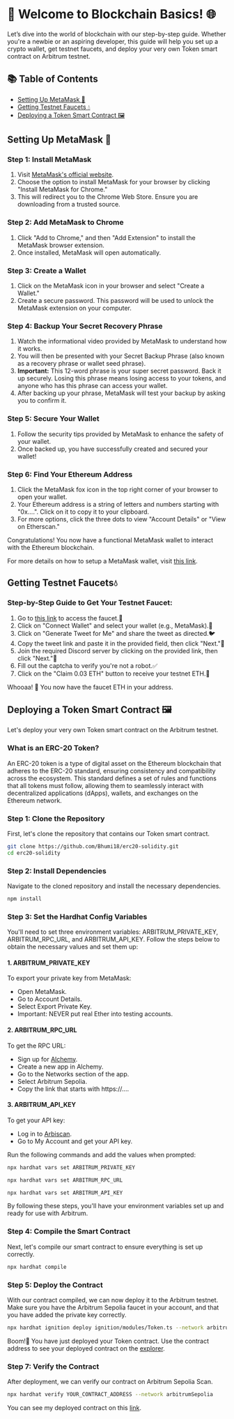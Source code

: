 # 🚀 Welcome to Blockchain Basics! 🌐

Let’s dive into the world of blockchain with our step-by-step guide. Whether you're a newbie or an aspiring developer, this guide will help you set up a crypto wallet, get testnet faucets, and deploy your very own Token smart contract on Arbitrum testnet.

## 📚 Table of Contents

- [Setting Up MetaMask 🦊](#setting-up-metamask)
- [Getting Testnet Faucets 💧](#getting-testnet-faucets)
- [Deploying a Token Smart Contract 🖼️](#deploying-a-token-smart-contract)

## Setting Up MetaMask 🦊

### Step 1: Install MetaMask
1. Visit [MetaMask's official website](https://metamask.io/download/).
2. Choose the option to install MetaMask for your browser by clicking "Install MetaMask for Chrome."
3. This will redirect you to the Chrome Web Store. Ensure you are downloading from a trusted source.

### Step 2: Add MetaMask to Chrome
1. Click "Add to Chrome," and then "Add Extension" to install the MetaMask browser extension.
2. Once installed, MetaMask will open automatically.

### Step 3: Create a Wallet
1. Click on the MetaMask icon in your browser and select "Create a Wallet."
2. Create a secure password. This password will be used to unlock the MetaMask extension on your computer.

### Step 4: Backup Your Secret Recovery Phrase
1. Watch the informational video provided by MetaMask to understand how it works.
2. You will then be presented with your Secret Backup Phrase (also known as a recovery phrase or wallet seed phrase).
3. **Important:** This 12-word phrase is your super secret password. Back it up securely. Losing this phrase means losing access to your tokens, and anyone who has this phrase can access your wallet.
4. After backing up your phrase, MetaMask will test your backup by asking you to confirm it.

### Step 5: Secure Your Wallet
1. Follow the security tips provided by MetaMask to enhance the safety of your wallet.
2. Once backed up, you have successfully created and secured your wallet!

### Step 6: Find Your Ethereum Address
1. Click the MetaMask fox icon in the top right corner of your browser to open your wallet.
2. Your Ethereum address is a string of letters and numbers starting with "0x....". Click on it to copy it to your clipboard.
3. For more options, click the three dots to view "Account Details" or "View on Etherscan."

Congratulations! You now have a functional MetaMask wallet to interact with the Ethereum blockchain.

For more details on how to setup a MetaMask wallet, visit [this link](https://codehs.com/tutorial/jkeesh/how-to-set-up-an-ethereum-wallet-on-metamask).

## Getting Testnet Faucets💧

### Step-by-Step Guide to Get Your Testnet Faucet:

1. Go to [this link](https://faucet.lamproslabs.io/) to access the faucet.💸
2. Click on "Connect Wallet" and select your wallet (e.g., MetaMask).🔗
3. Click on "Generate Tweet for Me" and share the tweet as directed.🐦
4. Copy the tweet link and paste it in the provided field, then click "Next."🔗
5. Join the required Discord server by clicking on the provided link, then click "Next."💬
6. Fill out the captcha to verify you're not a robot.✅
7. Click on the "Claim 0.03 ETH" button to receive your testnet ETH.💸

Whooaa! 🎉 You now have the faucet ETH in your address.

## Deploying a Token Smart Contract 🖼️

Let's deploy your very own Token smart contract on the Arbitrum testnet.

### What is an ERC-20 Token?
An ERC-20 token is a type of digital asset on the Ethereum blockchain that adheres to the ERC-20 standard, ensuring consistency and compatibility across the ecosystem. This standard defines a set of rules and functions that all tokens must follow, allowing them to seamlessly interact with decentralized applications (dApps), wallets, and exchanges on the Ethereum network.

### Step 1: Clone the Repository 
First, let's clone the repository that contains our Token smart contract.

```bash
git clone https://github.com/Bhumi18/erc20-solidity.git
cd erc20-solidity
```
### Step 2: Install Dependencies
Navigate to the cloned repository and install the necessary dependencies. 
```bash
npm install
```

### Step 3: Set the Hardhat Config Variables
You'll need to set three environment variables: ARBITRUM_PRIVATE_KEY, ARBITRUM_RPC_URL, and ARBITRUM_API_KEY. Follow the steps below to obtain the necessary values and set them up:

#### 1. ARBITRUM_PRIVATE_KEY
To export your private key from MetaMask:

- Open MetaMask.
- Go to Account Details.
- Select Export Private Key.
- Important: NEVER put real Ether into testing accounts.

#### 2. ARBITRUM_RPC_URL
To get the RPC URL:

- Sign up for [Alchemy](https://dashboard.alchemy.com/apps/tpvyvhyqno4s4bla/networks).
- Create a new app in Alchemy.
- Go to the Networks section of the app.
- Select Arbitrum Sepolia.
- Copy the link that starts with https://....

#### 3. ARBITRUM_API_KEY
To get your API key:

- Log in to [Arbiscan](https://arbiscan.io/).
- Go to My Account and get your API key.

Run the following commands and add the values when prompted:
```bash
npx hardhat vars set ARBITRUM_PRIVATE_KEY
```
```bash
npx hardhat vars set ARBITRUM_RPC_URL
```
```bash
npx hardhat vars set ARBITRUM_API_KEY
```

By following these steps, you'll have your environment variables set up and ready for use with Arbitrum.

### Step 4: Compile the Smart Contract
Next, let's compile our smart contract to ensure everything is set up correctly. 

```bash
npx hardhat compile
```

### Step 5: Deploy the Contract
With our contract compiled, we can now deploy it to the Arbitrum testnet. Make sure you have the Arbitrum Sepolia faucet in your account, and that you have added the private key correctly.

```bash
npx hardhat ignition deploy ignition/modules/Token.ts --network arbitrumSepolia
```
Boom!🚀 You have just deployed your Token contract. Use the contract address to see your deployed contract on the [explorer](https://sepolia.arbiscan.io/).

### Step 7: Verify the Contract
After deployment, we can verify our contract on Arbitrum Sepolia Scan. 

```bash
npx hardhat verify YOUR_CONTRACT_ADDRESS --network arbitrumSepolia
```
You can see my deployed contract on this [link](https://sepolia.arbiscan.io/address/0x3aE5d117E1f1A337364df89890d9a2d4D405f7AA).


